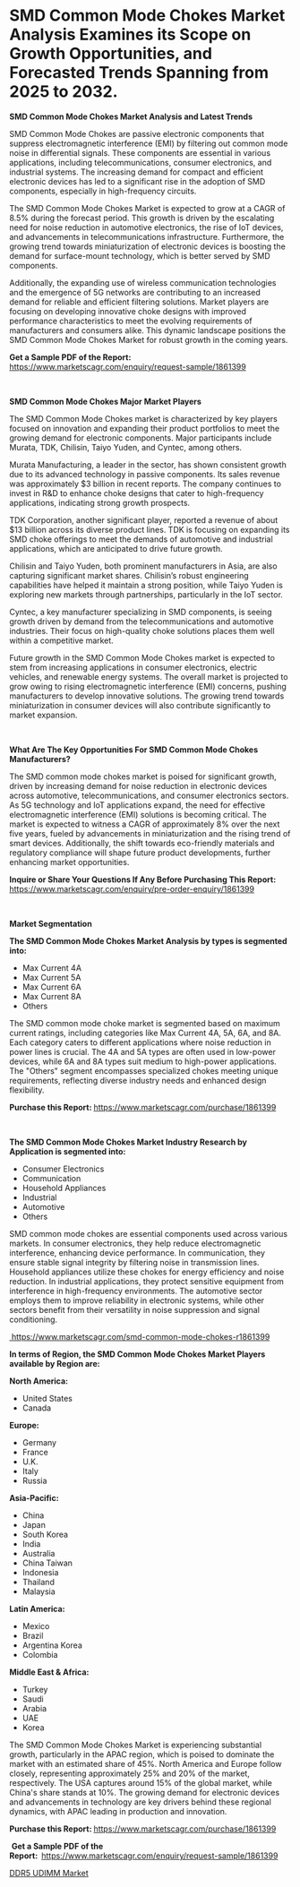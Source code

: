 <p><h1>SMD Common Mode Chokes Market Analysis Examines its Scope on Growth Opportunities, and Forecasted Trends Spanning from 2025 to 2032.</h1></p><p><strong>SMD Common Mode Chokes Market Analysis and Latest Trends</strong></p>
<p><p>SMD Common Mode Chokes are passive electronic components that suppress electromagnetic interference (EMI) by filtering out common mode noise in differential signals. These components are essential in various applications, including telecommunications, consumer electronics, and industrial systems. The increasing demand for compact and efficient electronic devices has led to a significant rise in the adoption of SMD components, especially in high-frequency circuits.</p><p>The SMD Common Mode Chokes Market is expected to grow at a CAGR of 8.5% during the forecast period. This growth is driven by the escalating need for noise reduction in automotive electronics, the rise of IoT devices, and advancements in telecommunications infrastructure. Furthermore, the growing trend towards miniaturization of electronic devices is boosting the demand for surface-mount technology, which is better served by SMD components.</p><p>Additionally, the expanding use of wireless communication technologies and the emergence of 5G networks are contributing to an increased demand for reliable and efficient filtering solutions. Market players are focusing on developing innovative choke designs with improved performance characteristics to meet the evolving requirements of manufacturers and consumers alike. This dynamic landscape positions the SMD Common Mode Chokes Market for robust growth in the coming years.</p></p>
<p><strong>Get a Sample PDF of the Report:&nbsp;</strong> <a href="https://www.marketscagr.com/enquiry/request-sample/1861399?utm_campaign=1999&utm_medium=2&utm_source=Github&utm_content=ia&utm_term=11022025&utm_id=smd-common-mode-chokes">https://www.marketscagr.com/enquiry/request-sample/1861399</a></p>
<p>&nbsp;</p>
<p><strong>SMD Common Mode Chokes Major Market Players</strong></p>
<p><p>The SMD Common Mode Chokes market is characterized by key players focused on innovation and expanding their product portfolios to meet the growing demand for electronic components. Major participants include Murata, TDK, Chilisin, Taiyo Yuden, and Cyntec, among others.</p><p>Murata Manufacturing, a leader in the sector, has shown consistent growth due to its advanced technology in passive components. Its sales revenue was approximately $3 billion in recent reports. The company continues to invest in R&D to enhance choke designs that cater to high-frequency applications, indicating strong growth prospects.</p><p>TDK Corporation, another significant player, reported a revenue of about $13 billion across its diverse product lines. TDK is focusing on expanding its SMD choke offerings to meet the demands of automotive and industrial applications, which are anticipated to drive future growth.</p><p>Chilisin and Taiyo Yuden, both prominent manufacturers in Asia, are also capturing significant market shares. Chilisin’s robust engineering capabilities have helped it maintain a strong position, while Taiyo Yuden is exploring new markets through partnerships, particularly in the IoT sector.</p><p>Cyntec, a key manufacturer specializing in SMD components, is seeing growth driven by demand from the telecommunications and automotive industries. Their focus on high-quality choke solutions places them well within a competitive market.</p><p>Future growth in the SMD Common Mode Chokes market is expected to stem from increasing applications in consumer electronics, electric vehicles, and renewable energy systems. The overall market is projected to grow owing to rising electromagnetic interference (EMI) concerns, pushing manufacturers to develop innovative solutions. The growing trend towards miniaturization in consumer devices will also contribute significantly to market expansion.</p></p>
<p>&nbsp;</p>
<p><strong>What Are The Key Opportunities For SMD Common Mode Chokes Manufacturers?</strong></p>
<p><p>The SMD common mode chokes market is poised for significant growth, driven by increasing demand for noise reduction in electronic devices across automotive, telecommunications, and consumer electronics sectors. As 5G technology and IoT applications expand, the need for effective electromagnetic interference (EMI) solutions is becoming critical. The market is expected to witness a CAGR of approximately 8% over the next five years, fueled by advancements in miniaturization and the rising trend of smart devices. Additionally, the shift towards eco-friendly materials and regulatory compliance will shape future product developments, further enhancing market opportunities.</p></p>
<p><strong>Inquire or Share Your Questions If Any Before Purchasing This Report:</strong> <a href="https://www.marketscagr.com/enquiry/pre-order-enquiry/1861399?utm_campaign=1999&utm_medium=2&utm_source=Github&utm_content=ia&utm_term=11022025&utm_id=smd-common-mode-chokes">https://www.marketscagr.com/enquiry/pre-order-enquiry/1861399</a></p>
<p>&nbsp;</p>
<p><strong>Market Segmentation</strong></p>
<p><strong>The SMD Common Mode Chokes Market Analysis by types is segmented into:</strong></p>
<p><ul><li>Max Current 4A</li><li>Max Current 5A</li><li>Max Current 6A</li><li>Max Current 8A</li><li>Others</li></ul></p>
<p><p>The SMD common mode choke market is segmented based on maximum current ratings, including categories like Max Current 4A, 5A, 6A, and 8A. Each category caters to different applications where noise reduction in power lines is crucial. The 4A and 5A types are often used in low-power devices, while 6A and 8A types suit medium to high-power applications. The "Others" segment encompasses specialized chokes meeting unique requirements, reflecting diverse industry needs and enhanced design flexibility.</p></p>
<p><strong>Purchase this Report:&nbsp;</strong><a href="https://www.marketscagr.com/purchase/1861399?utm_campaign=1999&utm_medium=2&utm_source=Github&utm_content=ia&utm_term=11022025&utm_id=smd-common-mode-chokes">https://www.marketscagr.com/purchase/1861399</a></p>
<p>&nbsp;</p>
<p><strong>The SMD Common Mode Chokes Market Industry Research by Application is segmented into:</strong></p>
<p><ul><li>Consumer Electronics</li><li>Communication</li><li>Household Appliances</li><li>Industrial</li><li>Automotive</li><li>Others</li></ul></p>
<p><p>SMD common mode chokes are essential components used across various markets. In consumer electronics, they help reduce electromagnetic interference, enhancing device performance. In communication, they ensure stable signal integrity by filtering noise in transmission lines. Household appliances utilize these chokes for energy efficiency and noise reduction. In industrial applications, they protect sensitive equipment from interference in high-frequency environments. The automotive sector employs them to improve reliability in electronic systems, while other sectors benefit from their versatility in noise suppression and signal conditioning.</p></p>
<p><a href="https://www.marketscagr.com/smd-common-mode-chokes-r1861399?utm_campaign=1999&utm_medium=2&utm_source=Github&utm_content=ia&utm_term=11022025&utm_id=smd-common-mode-chokes">&nbsp;https://www.marketscagr.com/smd-common-mode-chokes-r1861399</a></p>
<p><strong>In terms of Region, the SMD Common Mode Chokes Market Players available by Region are:</strong></p>
<p>
    <p> <strong> North America: </strong>
        <ul>
            <li>United States</li>
            <li>Canada</li>
        </ul>
        </p> 
    <p> <strong> Europe: </strong>
        <ul>
            <li>Germany</li>
            <li>France</li>
            <li>U.K.</li>
            <li>Italy</li>
            <li>Russia</li>
        </ul>
        </p> 
    <p> <strong> Asia-Pacific: </strong>
        <ul>
            <li>China</li>
            <li>Japan</li>
            <li>South Korea</li>
            <li>India</li>
            <li>Australia</li>
            <li>China Taiwan</li>
            <li>Indonesia</li>
            <li>Thailand</li>
            <li>Malaysia</li>
        </ul>
        </p> 
    <p> <strong> Latin America: </strong>
        <ul>
            <li>Mexico</li>
            <li>Brazil</li>
            <li>Argentina Korea</li>
            <li>Colombia</li>
        </ul>
        </p> 
    <p> <strong> Middle East & Africa: </strong>
        <ul>
            <li>Turkey</li>
            <li>Saudi</li>
            <li>Arabia</li>
            <li>UAE</li>
            <li>Korea</li>
        </ul>
    </p>
    </p>
<p><p>The SMD Common Mode Chokes Market is experiencing substantial growth, particularly in the APAC region, which is poised to dominate the market with an estimated share of 45%. North America and Europe follow closely, representing approximately 25% and 20% of the market, respectively. The USA captures around 15% of the global market, while China's share stands at 10%. The growing demand for electronic devices and advancements in technology are key drivers behind these regional dynamics, with APAC leading in production and innovation.</p></p>
<p><strong>Purchase this Report: </strong><a href="https://www.marketscagr.com/purchase/1861399?utm_campaign=1999&utm_medium=2&utm_source=Github&utm_content=ia&utm_term=11022025&utm_id=smd-common-mode-chokes">https://www.marketscagr.com/purchase/1861399</a></p>
<p>&nbsp;<strong>Get a Sample PDF of the Report:&nbsp;&nbsp;</strong><a href="https://www.marketscagr.com/enquiry/request-sample/1861399?utm_campaign=1999&utm_medium=2&utm_source=Github&utm_content=ia&utm_term=11022025&utm_id=smd-common-mode-chokes">https://www.marketscagr.com/enquiry/request-sample/1861399</a></p>
<p><strong></strong></p>
<p><p><a href="https://github.com/tamvrosiya/Market-Research-Report-List-6/blob/main/ddr5-udimm-market.md?utm_campaign=1999&utm_medium=2&utm_source=Github&utm_content=ia&utm_term=11022025&utm_id=smd-common-mode-chokes">DDR5 UDIMM Market</a></p></p>